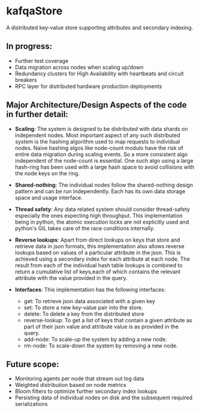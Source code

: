 # kafqaStore
A distributed key-value store supporting attributes and secondary indexing.

## In progress:
- Further test coverage
- Data migration across nodes when scaling up/down
- Redundancy clusters for High Availability with heartbeats and circuit breakers
- RPC layer for distributed hardware production deployments

## Major Architecture/Design Aspects of the code in further detail:
- **Scaling**: The system is designed to be distributed with data shards on independent nodes. Most important aspect of any such distributed system is the hashing algorithm used to map requests to individual nodes. Naive hashing algos like node-count modulo have the risk of entire data migration during scaling events. So a more consistent algo independent of the node-count is essential. One such algo using a large hash-ring has been used with a large hash space to avoid collisions with the node keys on the ring. 

- **Shared-nothing**: The individual nodes follow the shared-nothing design pattern and can be run independently. Each has its own data storage space and usage interface.

- **Thread safety**: Any data related system should consider thread-safety especially the ones expecting high throughput. This implementation being in python, the atomic execution locks are not explicitly used and python's GIL takes care of the race conditions internally. 

- **Reverse lookups**: Apart from direct lookups on keys that store and retrieve data in json formats, this implementation also allows reverse lookups based on values of a particular attribute in the json. This is achieved using a secondary index for each attribute at each node. The result from each of the individual hash table lookups is combined to return a cumulative list of keys,each of which contains the relevant attribute with the value provided in the query. 

- **Interfaces**: This implementation has the following interfaces:
  - get: To retrieve json data associated with a given key
  - set: To store a new key-value pair into the store.
  - delete: To delete a key from the distributed store
  - reverse-lookup: To get a list of keys that contain a given attribute as part of their json value and attribute value is as provided in the query.
  - add-node: To scale-up the system by adding a new node. 
  - rm-node: To scale-down the system by removing a new node.

## Future scope:
- Monitoring agents per node that stream out log data
- Weighted distribution based on node metrics
- Bloom filters to optimize further secondary index lookups
- Persisting data of individual nodes on disk and the subsequent required serializations 

